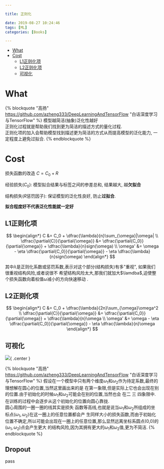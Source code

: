 ```yaml
---

title: 正则化

date: 2019-08-27 10:24:46
tags: [ML]
categories: [Books]

---
```


<!-- vim-markdown-toc GFM -->

* [What](#what)
* [Cost](#cost)
    * [L1正则化项](#l1正则化项)
    * [L2正则化项](#l2正则化项)
    * [可视化](#可视化)

<!-- vim-markdown-toc -->

<!-- more -->

# What

{% blockquote "高扬" https://github.com/azheng333/DeepLearningAndTensorFlow "白话深度学习与TensorFlow" %}
模型越简洁(抽象)泛化性越好<br>
正则化过程就是帮助我们找到更为简洁的描述方式的量化过程.<br>
正则化项的加入会帮助模型找到描述更为简洁的方式从而提高模型的泛化能力, 一定程度上避免过拟合.
{% endblockquote %}

# Cost

损失函数的改造 $C = C_0 + R$

经验损失($C_0$): 模型拟合结果与标签之间的参差总和, 结果越大, 越**欠拟合**

结构损失($R$惩罚因子): 保证模型的泛化性良好, 防止**过拟合**.

**拟合程度好不代表泛化性能就一定好**

## L1正则化项

$$
\begin{align*}
C &= C_0 + \dfrac{\lambda}{n}\sum_{\omega}|\omega| \\
\dfrac{\partial{C}}{\partial{\omega}} &= \dfrac{\partial{C_0}}{\partial{\omega}} + \dfrac{\lambda}{n}sign(\omega) \\
\omega' &= \omega - \eta \dfrac{\partial{C_0}}{\partial{\omega}} - \eta \dfrac{\lambda}{n}sign(\omega)
\end{align*}
$$

其中$\lambda$是正则化系数或惩罚系数,表示对这个部分(结构损失)有多"重视", 如果我们很重视结构风险,或者说很不
希望结构风险太大,那我们就加大$\lamdba$,迫使整个损失函数向着权值$\omega$减小的方向快速移动 .

## L2正则化项

$$
\begin{align*}
C &= C_0 + \dfrac{\lambda}{2n}\sum_{\omega}\omega^2 \\
\dfrac{\partial{C}}{\partial{\omega}} &= \dfrac{\partial{C_0}}{\partial{\omega}} + \dfrac{\lambda}{n}\omega \\
\omega' &= \omega - \eta \dfrac{\partial{C_0}}{\partial{\omega}} - \eta \dfrac{\lambda}{n}\omega
\end{align*}
$$

## 可视化

![](https://raw.githubusercontent.com/qrsforever/assets_blog_post/master/Books/ML/regularization_l1_l2.png){ .center }

{% blockquote "高扬" https://github.com/azheng333/DeepLearningAndTensorFlow "白话深度学习与TensorFlow" %}
假设在一个模型中只有两个维度$\omega_1$和$\omega_2$作为待定系数,最终的理想解在圆心的位置,当然这里画出来的是
在第一象限,但是实际上它也会出现在别的位置.由于初始化的时候$\omega_1$和$\omega_2$可能会在别的位置,当然也会
在二 三 四象限中.在训练的过程中会逐步从这个初始化的位置向圆心靠拢.<br>
圆心周围的一圈一圈的线其实是损失
函数等高线,也就是说当$\omega_1$和$\omega_2$所组成的坐标点$(\omega_1,\omega_2)$在这一圈上的任意位置都会产
生同样大小的损失函数,而由于初始化位置不确定,所以可能会出现在一圈上的任意位置,那么显然远离坐标系圆点(0,0)的
$(\omega_1,\omega_2)$点会产生更大 的结构风险,因为其拥有更大的$\omega_1$和$\omega_2$值,更为不简洁.
{% endblockquote %}

## Dropout

pass
